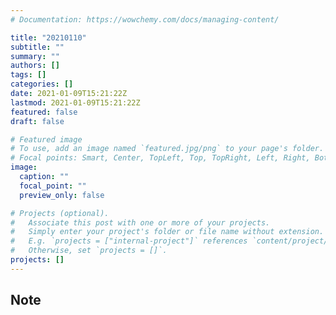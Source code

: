 ```yaml
---
# Documentation: https://wowchemy.com/docs/managing-content/

title: "20210110"
subtitle: ""
summary: ""
authors: []
tags: []
categories: []
date: 2021-01-09T15:21:22Z
lastmod: 2021-01-09T15:21:22Z
featured: false
draft: false

# Featured image
# To use, add an image named `featured.jpg/png` to your page's folder.
# Focal points: Smart, Center, TopLeft, Top, TopRight, Left, Right, BottomLeft, Bottom, BottomRight.
image:
  caption: ""
  focal_point: ""
  preview_only: false

# Projects (optional).
#   Associate this post with one or more of your projects.
#   Simply enter your project's folder or file name without extension.
#   E.g. `projects = ["internal-project"]` references `content/project/deep-learning/index.md`.
#   Otherwise, set `projects = []`.
projects: []
---
```


## Note

